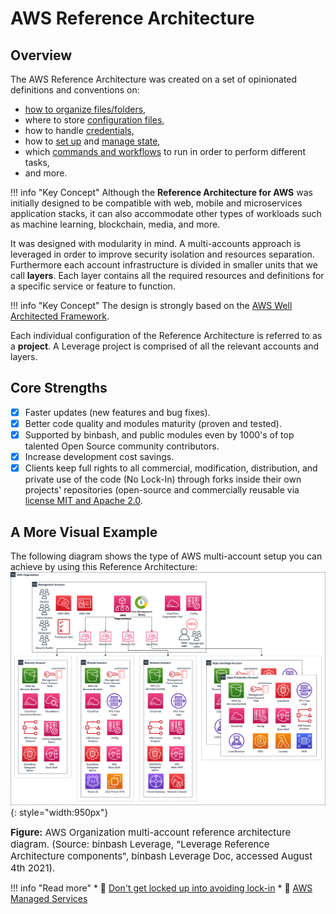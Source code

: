 # AWS Reference Architecture

## Overview
The AWS Reference Architecture was created on a set of opinionated definitions and conventions on:

* [how to organize files/folders](dir-structure.md),
* where to store [configuration files](configuration.md),
* how to handle [credentials](configuration.md#setting-credentials-for-opentofu-via-aws-profiles),
* how to [set up](tf-state.md) and [manage state](workflow.md),
* which [commands and workflows](workflow.md) to run in order to perform different tasks,
* and more.

!!! info "Key Concept"
    Although the **Reference Architecture for AWS** was initially designed to be compatible with web, mobile and microservices application stacks, it can also accommodate other types of workloads such as machine learning, blockchain, media, and more.

It was designed with modularity in mind. A multi-accounts approach is leveraged in order to improve security isolation and resources separation. Furthermore each account infrastructure is divided in smaller units that we call **layers**. Each layer contains all the required resources and definitions for a specific service or feature to function.

!!! info "Key Concept"
    The design is strongly based on the [AWS Well Architected Framework](../../work-with-us/support.md).

Each individual configuration of the Reference Architecture is referred to as a **project**. A Leverage project is comprised of all the relevant accounts and layers.

## Core Strengths
- [x] Faster updates (new features and bug fixes).
- [x] Better code quality and modules maturity (proven and tested).
- [x] Supported by binbash, and public modules even by 1000's of top talented Open Source community 
    contributors.
- [x] Increase development cost savings.
- [x] Clients keep full rights to all commercial, modification, distribution, and private use of the code 
    (No Lock-In) through forks inside their own projects' repositories (open-source and commercially reusable via [license MIT and Apache 2.0](https://choosealicense.com/licenses/).

## A More Visual Example
The following diagram shows the type of AWS multi-account setup you can achieve by using this Reference Architecture:
![leverage-aws-org](/assets/images/diagrams/ref-architecture-aws.png "Leverage"){: style="width:950px"}
<figcaption style="font-size:15px">
<b>Figure:</b> AWS Organization multi-account reference architecture diagram. (Source: binbash Leverage, "Leverage Reference Architecture components", binbash Leverage Doc, accessed August 4th 2021).
</figcaption>

!!! info "Read more"
    * :ledger: [Don't get locked up into avoiding lock-in](https://martinfowler.com/articles/oss-lockin.html)
    * :ledger: [AWS Managed Services](https://aws.amazon.com/managed-services/)
